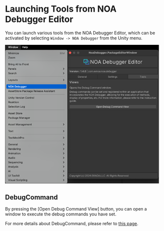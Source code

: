 # Launching Tools from NOA Debugger Editor

You can launch various tools from the NOA Debugger Editor, which can be activated by selecting `Window -> NOA Debugger`
from the Unity menu.

![editor-window-open](../img/editor-tools/editor-window-open.png)

## DebugCommand

By pressing the [Open Debug Command View] button, you can open a window to execute the debug commands you have set.

For more details about DebugCommand, please refer to [this page](./DebugCommand/DebugCommand.md).
